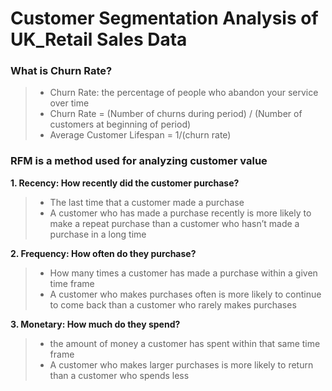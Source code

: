 # Customer Segmentation Analysis of UK_Retail Sales Data

### What is Churn Rate?
> - Churn Rate: the percentage of people who abandon your service over time
> - Churn Rate = (Number of churns during period) / (Number of customers at beginning of period)
> - Average Customer Lifespan = 1/(churn rate)


### RFM is a method used for analyzing customer value
 **1. Recency: How recently did the customer purchase?**
> - The last time that a customer made a purchase
> - A customer who has made a purchase recently is more likely to make a repeat purchase than a customer who hasn’t made a purchase in a long time

**2. Frequency: How often do they purchase?**
> -  How many times a customer has made a purchase within a given time frame
> -  A customer who makes purchases often is more likely to continue to come back than a customer who rarely makes purchases

**3. Monetary: How much do they spend?**
> - the amount of money a customer has spent within that same time frame
> - A customer who makes larger purchases is more likely to return than a customer who spends less
